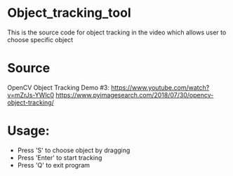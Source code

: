 # Object_tracking_tool
This is the source code for object tracking in the video which allows user to choose specific object

# Source
OpenCV Object Tracking Demo #3: https://www.youtube.com/watch?v=mZrJs-YWlc0
https://www.pyimagesearch.com/2018/07/30/opencv-object-tracking/

# Usage:
- Press 'S' to choose object by dragging
- Press 'Enter' to start tracking
- Press 'Q' to exit program
